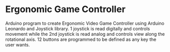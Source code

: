 # Ergonomic Game Controller
 Arduino program to create Ergonomic Video Game Controller using Arduino Leonardo and Joystick library. 1 joystick is read digitally and controls movement while the 2nd joystick is read analog and controls view along the rotational axis. 12 buttons are programmed to be defined as any key the user wants.
